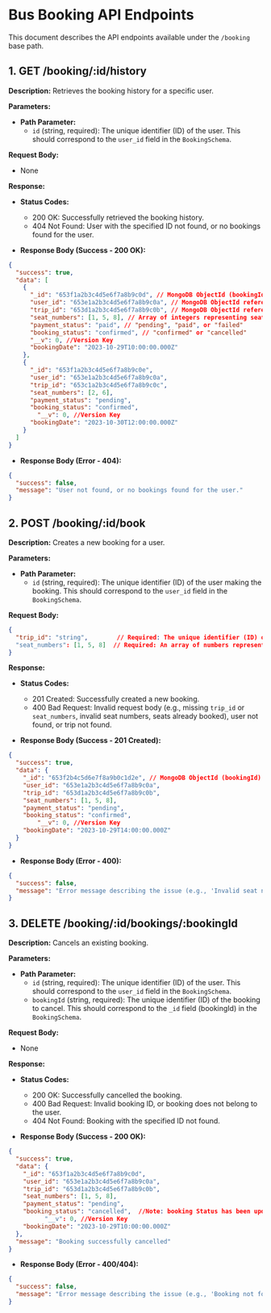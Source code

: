 
# Bus Booking API Endpoints

This document describes the API endpoints available under the `/booking` base path.

## 1. GET /booking/:id/history

**Description:** Retrieves the booking history for a specific user.

**Parameters:**

*   **Path Parameter:**
    *   `id` (string, required): The unique identifier (ID) of the user. This should correspond to the `user_id` field in the `BookingSchema`.

**Request Body:**

*   None

**Response:**

*   **Status Codes:**
    *   200 OK: Successfully retrieved the booking history.
    *   404 Not Found: User with the specified ID not found, or no bookings found for the user.

*   **Response Body (Success - 200 OK):**

```json
{
  "success": true,
  "data": [
    {
      "_id": "653f1a2b3c4d5e6f7a8b9c0d", // MongoDB ObjectId (bookingId)
      "user_id": "653e1a2b3c4d5e6f7a8b9c0a", // MongoDB ObjectId referencing the User collection
      "trip_id": "653d1a2b3c4d5e6f7a8b9c0b", // MongoDB ObjectId referencing the Trip collection
      "seat_numbers": [1, 5, 8], // Array of integers representing seat numbers
      "payment_status": "paid", // "pending", "paid", or "failed"
      "booking_status": "confirmed", // "confirmed" or "cancelled"
      "__v": 0, //Version Key
      "bookingDate": "2023-10-29T10:00:00.000Z"
    },
    {
      "_id": "653f1a2b3c4d5e6f7a8b9c0e",
      "user_id": "653e1a2b3c4d5e6f7a8b9c0a",
      "trip_id": "653c1a2b3c4d5e6f7a8b9c0c",
      "seat_numbers": [2, 6],
      "payment_status": "pending",
      "booking_status": "confirmed",
        "__v": 0, //Version Key
      "bookingDate": "2023-10-30T12:00:00.000Z"
    }
  ]
}
```

*   **Response Body (Error - 404):**

```json
{
  "success": false,
  "message": "User not found, or no bookings found for the user."
}
```

## 2. POST /booking/:id/book

**Description:** Creates a new booking for a user.

**Parameters:**

*   **Path Parameter:**
    *   `id` (string, required): The unique identifier (ID) of the user making the booking. This should correspond to the `user_id` field in the `BookingSchema`.

**Request Body:**

```json
{
  "trip_id": "string",        // Required: The unique identifier (ID) of the trip being booked. This should correspond to the `trip_id` field in the `BookingSchema`. (MongoDB ObjectId)
  "seat_numbers": [1, 5, 8]  // Required: An array of numbers representing seat numbers to book. These numbers must be available on the selected trip.
}
```

**Response:**

*   **Status Codes:**
    *   201 Created: Successfully created a new booking.
    *   400 Bad Request: Invalid request body (e.g., missing `trip_id` or `seat_numbers`, invalid seat numbers, seats already booked), user not found, or trip not found.

*   **Response Body (Success - 201 Created):**

```json
{
  "success": true,
  "data": {
    "_id": "653f2b4c5d6e7f8a9b0c1d2e", // MongoDB ObjectId (bookingId)
    "user_id": "653e1a2b3c4d5e6f7a8b9c0a",
    "trip_id": "653d1a2b3c4d5e6f7a8b9c0b",
    "seat_numbers": [1, 5, 8],
    "payment_status": "pending",
    "booking_status": "confirmed",
        "__v": 0, //Version Key
    "bookingDate": "2023-10-29T14:00:00.000Z"
  }
}
```

*   **Response Body (Error - 400):**

```json
{
  "success": false,
  "message": "Error message describing the issue (e.g., 'Invalid seat number', 'Trip not found', 'Seats already booked', 'User not found')"
}
```

## 3. DELETE /booking/:id/bookings/:bookingId

**Description:** Cancels an existing booking.

**Parameters:**

*   **Path Parameter:**
    *   `id` (string, required): The unique identifier (ID) of the user.  This should correspond to the `user_id` field in the `BookingSchema`.
    *   `bookingId` (string, required): The unique identifier (ID) of the booking to cancel. This should correspond to the `_id` field (bookingId) in the `BookingSchema`.

**Request Body:**

*   None

**Response:**

*   **Status Codes:**
    *   200 OK: Successfully cancelled the booking.
    *   400 Bad Request: Invalid booking ID, or booking does not belong to the user.
    *   404 Not Found: Booking with the specified ID not found.

*   **Response Body (Success - 200 OK):**

```json
{
  "success": true,
  "data": {
    "_id": "653f1a2b3c4d5e6f7a8b9c0d",
    "user_id": "653e1a2b3c4d5e6f7a8b9c0a",
    "trip_id": "653d1a2b3c4d5e6f7a8b9c0b",
    "seat_numbers": [1, 5, 8],
    "payment_status": "pending",
    "booking_status": "cancelled",  //Note: booking Status has been updated
          "__v": 0, //Version Key
    "bookingDate": "2023-10-29T10:00:00.000Z"
  },
  "message": "Booking successfully cancelled"
}
```

*   **Response Body (Error - 400/404):**

```json
{
  "success": false,
  "message": "Error message describing the issue (e.g., 'Booking not found', 'Booking does not belong to user')"
}
```
